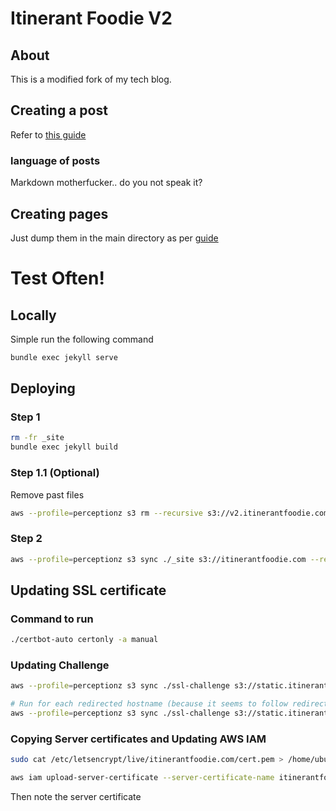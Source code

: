 # Itinerant Foodie V2
## About
This is a modified fork of my tech blog.

## Creating a post
Refer to [this guide](http://jekyllrb.com/docs/posts/)

### language of posts
Markdown motherfucker.. do you not speak it?

## Creating pages
Just dump them in the main directory as per [guide](http://jekyllrb.com/docs/pages/)

# Test Often!
## Locally
Simple run the following command

```bash
bundle exec jekyll serve
```

## Deploying
### Step 1
```bash
rm -fr _site
bundle exec jekyll build
```

### Step 1.1 (Optional)

Remove past files
```bash
aws --profile=perceptionz s3 rm --recursive s3://v2.itinerantfoodie.com/
```

### Step 2
```bash
aws --profile=perceptionz s3 sync ./_site s3://itinerantfoodie.com --region ap-northeast-2 --exclude '.DS_Store' --exclude 'node_modules/*' --exclude '.git/*' --exclude '.gitignore' --exclude 'Gemfile.*' --exclude '*.md' --acl public-read
```

## Updating SSL certificate
### Command to run
```bash
./certbot-auto certonly -a manual
```

### Updating Challenge
```bash
aws --profile=perceptionz s3 sync ./ssl-challenge s3://static.itinerantfoodie.com/.well-known/acme-challenge --region us-east-1 --acl public-read

# Run for each redirected hostname (because it seems to follow redirects to itinerantfoodie.com)
aws --profile=perceptionz s3 sync ./ssl-challenge s3://static.itinerantfoodie.com/.well-known/acme-challenge --region ap-northeast-2 --acl public-read
```

### Copying Server certificates and Updating AWS IAM
```bash
sudo cat /etc/letsencrypt/live/itinerantfoodie.com/cert.pem > /home/ubuntu/itinerantfoodie.com/cert.pem ; sudo cat /etc/letsencrypt/live/itinerantfoodie.com/privkey.pem > /home/ubuntu/itinerantfoodie.com/privkey.pem ;  sudo cat /etc/letsencrypt/live/itinerantfoodie.com/chain.pem > /home/ubuntu/itinerantfoodie.com/chain.pem ; sudo chown -R ubuntu /home/ubuntu/itinerantfoodie.com

aws iam upload-server-certificate --server-certificate-name itinerantfoodie`python -c "import datetime; import time; import math; print(math.floor(time.mktime(datetime.datetime.today().timetuple())))"` --certificate-body file:///home/ubuntu/itinerantfoodie.com/cert.pem --private-key file:///home/ubuntu/itinerantfoodie.com/privkey.pem --certificate-chain file:///home/ubuntu/itinerantfoodie.com/chain.pem --path /cloudfront/

```

Then note the server certificate

